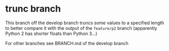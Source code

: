 # trunc branch

This branch off the develop branch truncs some values to a specified length
to better compare it with the output of the `feature/p2` branch (apparently Python 2 has shorter floats than Python 3...)

For other branches see BRANCH.md of the develop branch
